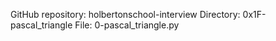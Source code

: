 GitHub repository: holbertonschool-interview
Directory: 0x1F-pascal_triangle
File: 0-pascal_triangle.py
